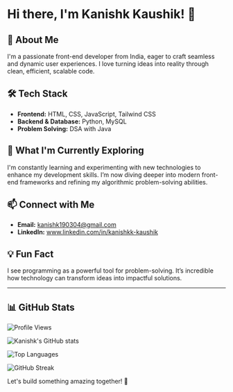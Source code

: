 # Hi there, I'm Kanishk Kaushik! 👋

## 🚀 About Me

I'm a passionate front-end developer from India, eager to craft seamless and dynamic user experiences. I love turning ideas into reality through clean, efficient, scalable code.

## 🛠️ Tech Stack

- **Frontend:** HTML, CSS, JavaScript, Tailwind CSS
- **Backend & Database:** Python, MySQL
- **Problem Solving:** DSA with Java

## 🌱 What I'm Currently Exploring

I'm constantly learning and experimenting with new technologies to enhance my development skills. I’m now diving deeper into modern front-end frameworks and refining my algorithmic problem-solving abilities.

## 📫 Connect with Me

- **Email:** kanishk190304@gmail.com
- **LinkedIn:** www.linkedin.com/in/kanishkk-kaushik <!-- Replace with your LinkedIn URL -->

## 💡 Fun Fact

I see programming as a powerful tool for problem-solving. It’s incredible how technology can transform ideas into impactful solutions.

---

## 📊 GitHub Stats

![Profile Views](https://komarev.com/ghpvc/?username=Kanishk190304&color=blue) <!-- Replace 'your-github-username' with your GitHub username -->

![Kanishk's GitHub stats](https://github-readme-stats.vercel.app/api?username=Kanishk190304&show_icons=true&theme=radical) <!-- Replace 'your-github-username' with your GitHub username -->

![Top Languages](https://github-readme-stats.vercel.app/api/top-langs/?username=Kanishk190304&layout=compact&theme=radical) <!-- Replace 'your-github-username' with your GitHub username -->

![GitHub Streak](https://github-readme-streak-stats.herokuapp.com/?user=Kanishk190304&theme=radical) <!-- Replace 'your-github-username' with your GitHub username -->

Let's build something amazing together! 🚀
